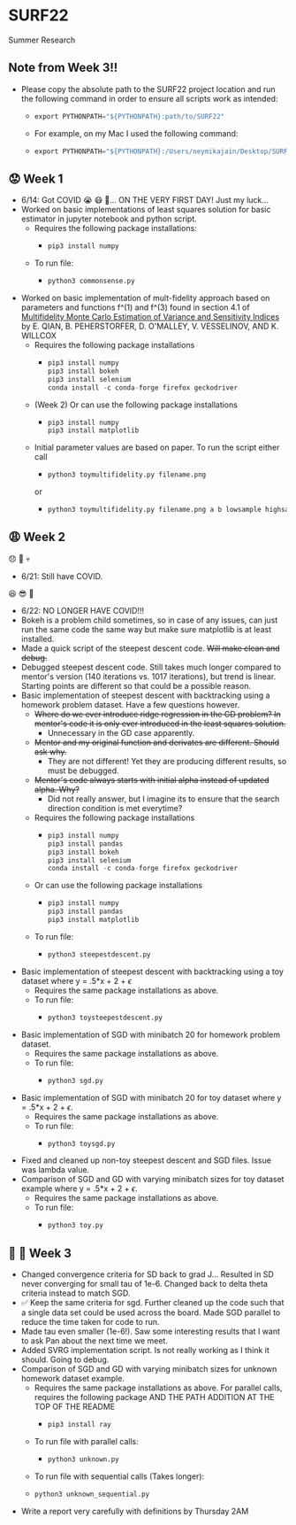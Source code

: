 # SURF22
 Summer Research

## Note from Week 3!!
  * Please copy the absolute path to the SURF22 project location and run the following command in order to ensure all scripts work as intended:
    * ```python
      export PYTHONPATH="${PYTHONPATH}:path/to/SURF22"
      ```
    * For example, on my Mac I used the following command:
    * ```python
      export PYTHONPATH="${PYTHONPATH}:/Users/neymikajain/Desktop/SURF22/"
      ```

## :worried: Week 1
  * 6/14: Got COVID :sob: :mask: :anger:... ON THE VERY FIRST DAY! Just my luck...
  * Worked on basic implementations of least squares solution for basic estimator in jupyter notebook and python script.
    * Requires the following package installations:
      * ```python
        pip3 install numpy
        ```
    * To run file:
      * ```python
        python3 commonsense.py
        ```
  * Worked on basic implementation of mult-fidelity approach based on parameters and functions f^(1) and f^(3) found in section 4.1 of [Multifidelity Monte Carlo Estimation of Variance and Sensitivity Indices](https://www.dropbox.com/s/y77c42t9po52384/QPOVW_mfgsa_juq2018.pdf?dl=0) by E. QIAN, B. PEHERSTORFER, D. O'MALLEY, V. VESSELINOV, AND K. WILLCOX
    * Requires the following package installations
      * ```python
        pip3 install numpy
        pip3 install bokeh
        pip3 install selenium
        conda install -c conda-forge firefox geckodriver
        ```
    * (Week 2) Or can use the following package installations
      * ```python
        pip3 install numpy
        pip3 install matplotlib
        ```
    * Initial parameter values are based on paper. To run the script either call
      * ```python
        python3 toymultifidelity.py filename.png
        ```
      or
      * ```python
        python3 toymultifidelity.py filename.png a b lowsample highsample budget alpha
        ```

## :weary: Week 2
:disappointed: :shit: :skull:
  * 6/21: Still have COVID.

:satisfied: :sunglasses: :dizzy:
  * 6/22: NO LONGER HAVE COVID!!!
  * Bokeh is a problem child sometimes, so in case of any issues, can just run the same code the same way but make sure matplotlib is at least installed.
  * Made a quick script of the steepest descent code. ~~Will make clean and debug.~~
  * Debugged steepest descent code. Still takes much longer compared to mentor's version (140 iterations vs. 1017 iterations), but trend is linear. Starting points are different so that could be a possible reason.
  * Basic implementation of steepest descent with backtracking using a homework problem dataset. Have a few questions however.
    * ~~Where do we ever introduce ridge regression in the GD problem? In mentor's code it is only ever introduced in the least squares solution.~~
      * Unnecessary in the GD case apparently.
    * ~~Mentor and my original function and derivates are different. Should ask why.~~
      * They are not different! Yet they are producing different results, so must be debugged.
    * ~~Mentor's code always starts with initial alpha instead of updated alpha. Why?~~
      * Did not really answer, but I imagine its to ensure that the search direction condition is met everytime?
    * Requires the following package installations
      * ```python
        pip3 install numpy
        pip3 install pandas
        pip3 install bokeh
        pip3 install selenium
        conda install -c conda-forge firefox geckodriver
        ```
    * Or can use the following package installations
      * ```python
        pip3 install numpy
        pip3 install pandas
        pip3 install matplotlib
        ```
    * To run file:
      * ```python
        python3 steepestdescent.py
        ```
  * Basic implementation of steepest descent with backtracking using a toy dataset where y = .5*x + 2 + $\epsilon$
    * Requires the same package installations as above.
    * To run file:
      * ```python
        python3 toysteepestdescent.py
        ```
  * Basic implementation of SGD with minibatch 20 for homework problem dataset.
    * Requires the same package installations as above.
    * To run file:
      * ```python
        python3 sgd.py
        ```
  * Basic implementation of SGD with minibatch 20 for toy dataset where y = .5*x + 2 + $\epsilon$.
    * Requires the same package installations as above.
    * To run file:
      * ```python
        python3 toysgd.py
        ```
  * Fixed and cleaned up non-toy steepest descent and SGD files. Issue was lambda value.
  * Comparison of SGD and GD with varying minibatch sizes for toy dataset example where y = .5*x + 2 + $\epsilon$.
    * Requires the same package installations as above.
    * To run file:
      * ```python
        python3 toy.py
        ```
  ## :anger: :speak_no_evil: Week 3
  * Changed convergence criteria for SD back to grad J... Resulted in SD never converging for small tau of 1e-6. Changed back to delta theta criteria instead to match SGD.
  * :white_check_mark: Keep the same criteria for sgd. Further cleaned up the code such that a single data set could be used across the board. Made SGD parallel to reduce the time taken for code to run.
  * Made tau even smaller (1e-6!). Saw some interesting results that I want to ask Pan about the next time we meet.
  * Added SVRG implementation script. Is not really working as I think it should. Going to debug.
  * Comparison of SGD and GD with varying minibatch sizes for unknown homework dataset example.
    * Requires the same package installations as above. For parallel calls, requires the following package AND THE PATH ADDITION AT THE TOP OF THE README
      * ```python
        pip3 install ray
        ```
    * To run file with parallel calls:
      * ```python
        python3 unknown.py
        ```
    * To run file with sequential calls (Takes longer):
    * ```python
      python3 unknown_sequential.py
      ```
  * Write a report very carefully with definitions by Thursday 2AM
